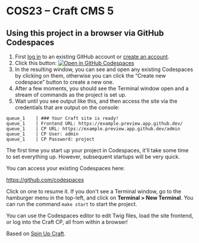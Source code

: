 # COS23 – Craft CMS 5

## Using this project in a browser via GitHub Codespaces

1. First [log in](https://github.com/login) to an existing GitHub account or [create an account](https://github.com/signup).
2. Click this button:
[![Open in GitHub Codespaces](https://github.com/codespaces/badge.svg)](https://codespaces.new/bencroker/cos23-craft5?quickstart=1)
3. In the resulting window, you can see and open any existing Codespaces by clicking on them, otherwise you can click the “Create new codespace” button to create a new one.
4. After a few moments, you should see the Terminal window open and a stream of commands as the project is set up.
5. Wait until you see output like this, and then access the site via the credentials that are output on the console:

```
queue_1    | ### Your Craft site is ready!
queue_1    | Frontend URL: https://example.preview.app.github.dev/
queue_1    | CP URL: https://example.preview.app.github.dev/admin
queue_1    | CP User: admin
queue_1    | CP Password: project
```

The first time you start up your project in Codespaces, it'll take some time to set everything up. However, subsequent startups will be very quick.

You can access your existing Codespaces here:

https://github.com/codespaces

Click on one to resume it. If you don't see a Terminal window, go to the hamburger  menu in the top-left, and click on **Terminal > New Terminal**. You can run the command `make start` to start the project.

You can use the Codespaces editor to edit Twig files, load the site frontend, or log into the Craft CP, all from within a browser!

Based on [Spin Up Craft](https://github.com/nystudio107/spin-up-craft]).
